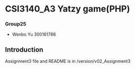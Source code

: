 # CSI3140_A3 Yatzy game(PHP)
### Group25
* Wenbo Yu 300161788

## Introduction
Assignment3 file and README is in /version/v02_Assignment3
